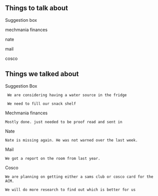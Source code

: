 ## Things to talk about ##

Suggestion box

mechmania finances

nate

mail

cosco


## Things we talked about ##

Suggestion Box
	 
	 We are considering having a water source in the fridge

	 We need to fill our snack shelf

Mechmania finances
	
	Mostly done. just needed to be proof read and sent in

Nate
	
	Nate is missing again. He was not warned over the last week. 

Mail

	We got a report on the room from last year. 

Cosco

	We are planning on getting either a sams club or cosco card for the ACM.

	We will do more research to find out which is better for us














